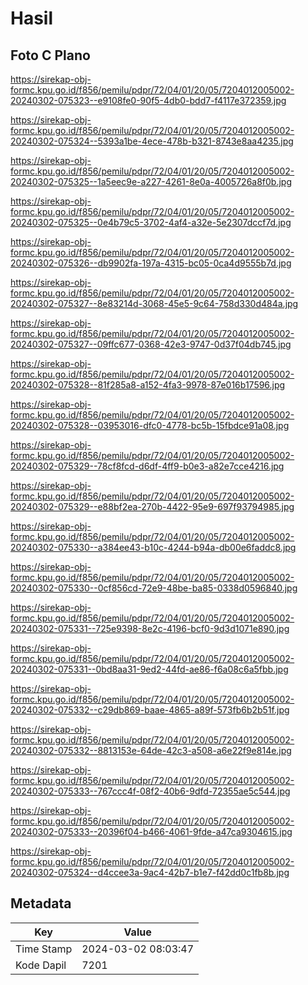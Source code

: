 # Hasil

## Foto C Plano

https://sirekap-obj-formc.kpu.go.id/f856/pemilu/pdpr/72/04/01/20/05/7204012005002-20240302-075323--e9108fe0-90f5-4db0-bdd7-f4117e372359.jpg

https://sirekap-obj-formc.kpu.go.id/f856/pemilu/pdpr/72/04/01/20/05/7204012005002-20240302-075324--5393a1be-4ece-478b-b321-8743e8aa4235.jpg

https://sirekap-obj-formc.kpu.go.id/f856/pemilu/pdpr/72/04/01/20/05/7204012005002-20240302-075325--1a5eec9e-a227-4261-8e0a-4005726a8f0b.jpg

https://sirekap-obj-formc.kpu.go.id/f856/pemilu/pdpr/72/04/01/20/05/7204012005002-20240302-075325--0e4b79c5-3702-4af4-a32e-5e2307dccf7d.jpg

https://sirekap-obj-formc.kpu.go.id/f856/pemilu/pdpr/72/04/01/20/05/7204012005002-20240302-075326--db9902fa-197a-4315-bc05-0ca4d9555b7d.jpg

https://sirekap-obj-formc.kpu.go.id/f856/pemilu/pdpr/72/04/01/20/05/7204012005002-20240302-075327--8e83214d-3068-45e5-9c64-758d330d484a.jpg

https://sirekap-obj-formc.kpu.go.id/f856/pemilu/pdpr/72/04/01/20/05/7204012005002-20240302-075327--09ffc677-0368-42e3-9747-0d37f04db745.jpg

https://sirekap-obj-formc.kpu.go.id/f856/pemilu/pdpr/72/04/01/20/05/7204012005002-20240302-075328--81f285a8-a152-4fa3-9978-87e016b17596.jpg

https://sirekap-obj-formc.kpu.go.id/f856/pemilu/pdpr/72/04/01/20/05/7204012005002-20240302-075328--03953016-dfc0-4778-bc5b-15fbdce91a08.jpg

https://sirekap-obj-formc.kpu.go.id/f856/pemilu/pdpr/72/04/01/20/05/7204012005002-20240302-075329--78cf8fcd-d6df-4ff9-b0e3-a82e7cce4216.jpg

https://sirekap-obj-formc.kpu.go.id/f856/pemilu/pdpr/72/04/01/20/05/7204012005002-20240302-075329--e88bf2ea-270b-4422-95e9-697f93794985.jpg

https://sirekap-obj-formc.kpu.go.id/f856/pemilu/pdpr/72/04/01/20/05/7204012005002-20240302-075330--a384ee43-b10c-4244-b94a-db00e6faddc8.jpg

https://sirekap-obj-formc.kpu.go.id/f856/pemilu/pdpr/72/04/01/20/05/7204012005002-20240302-075330--0cf856cd-72e9-48be-ba85-0338d0596840.jpg

https://sirekap-obj-formc.kpu.go.id/f856/pemilu/pdpr/72/04/01/20/05/7204012005002-20240302-075331--725e9398-8e2c-4196-bcf0-9d3d1071e890.jpg

https://sirekap-obj-formc.kpu.go.id/f856/pemilu/pdpr/72/04/01/20/05/7204012005002-20240302-075331--0bd8aa31-9ed2-44fd-ae86-f6a08c6a5fbb.jpg

https://sirekap-obj-formc.kpu.go.id/f856/pemilu/pdpr/72/04/01/20/05/7204012005002-20240302-075332--c29db869-baae-4865-a89f-573fb6b2b51f.jpg

https://sirekap-obj-formc.kpu.go.id/f856/pemilu/pdpr/72/04/01/20/05/7204012005002-20240302-075332--8813153e-64de-42c3-a508-a6e22f9e814e.jpg

https://sirekap-obj-formc.kpu.go.id/f856/pemilu/pdpr/72/04/01/20/05/7204012005002-20240302-075333--767ccc4f-08f2-40b6-9dfd-72355ae5c544.jpg

https://sirekap-obj-formc.kpu.go.id/f856/pemilu/pdpr/72/04/01/20/05/7204012005002-20240302-075333--20396f04-b466-4061-9fde-a47ca9304615.jpg

https://sirekap-obj-formc.kpu.go.id/f856/pemilu/pdpr/72/04/01/20/05/7204012005002-20240302-075324--d4ccee3a-9ac4-42b7-b1e7-f42dd0c1fb8b.jpg


## Metadata

| Key        | Value               |
| ---------- | ------------------- |
| Time Stamp | 2024-03-02 08:03:47 |
| Kode Dapil | 7201                |



